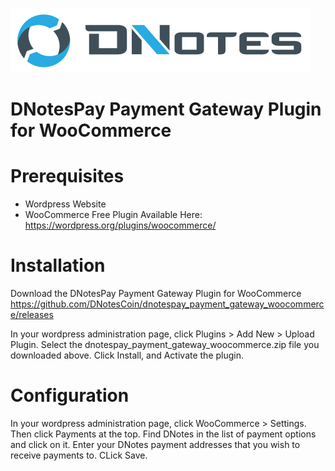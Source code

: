 ![Dnotes Pay](header.png)
# DNotesPay Payment Gateway Plugin for WooCommerce

# Prerequisites

* Wordpress Website
* WooCommerce Free Plugin 
Available Here: https://wordpress.org/plugins/woocommerce/

# Installation

Download the DNotesPay Payment Gateway Plugin for WooCommerce
https://github.com/DNotesCoin/dnotespay_payment_gateway_woocommerce/releases

In your wordpress administration page, click Plugins > Add New > Upload Plugin. 
Select the dnotespay_payment_gateway_woocommerce.zip file you downloaded above. 
Click Install, and Activate the plugin. 

# Configuration

In your wordpress administration page, click WooCommerce > Settings. 
Then click Payments at the top. 
Find DNotes in the list of payment options and click on it. 
Enter your DNotes payment addresses that you wish to receive payments to. 
CLick Save. 
